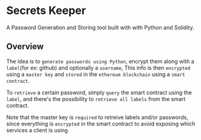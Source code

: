 # Secrets Keeper

A Password Generation and Storing tool built with with Python and Solidity.

## Overview

The idea is to `generate passwords using Python`, encrypt them along with a `label`(for ex: github) and optionally a `username`, This info is then `encrypted` using a `master key` and `stored` in the `ethereum blockchain` using a `smart contract`.

To `retrieve` a certain password, simply `query` the smart contract using the `label`, and there's the possibility to `retrieve all labels` from the smart contract.

Note that the master key is `required` to retreive labels and/or passwords, since everything is `encrypted` in the smart contract to avoid exposing which services a client is using
